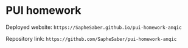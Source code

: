 # PUI homework

Deployed website: `https://SapheSaber.github.io/pui-homework-anqic`

Repository link: `https://github.com/SapheSaber/pui-homework-anqic`
